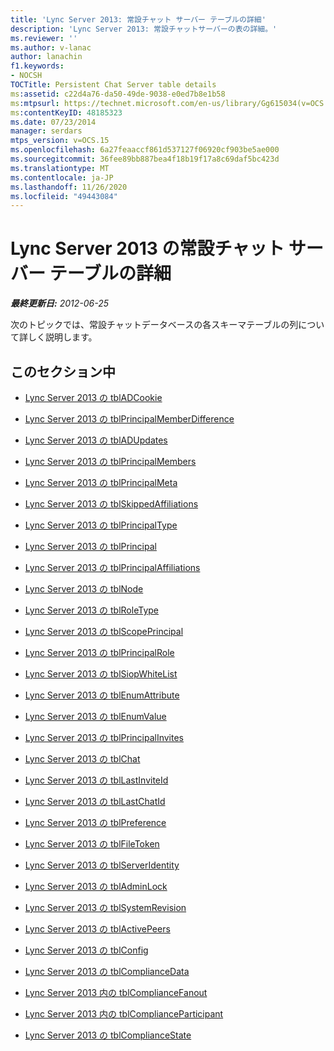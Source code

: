 ```yaml
---
title: 'Lync Server 2013: 常設チャット サーバー テーブルの詳細'
description: 'Lync Server 2013: 常設チャットサーバーの表の詳細。'
ms.reviewer: ''
ms.author: v-lanac
author: lanachin
f1.keywords:
- NOCSH
TOCTitle: Persistent Chat Server table details
ms:assetid: c22d4a76-da50-49de-9038-e0ed7b8e1b58
ms:mtpsurl: https://technet.microsoft.com/en-us/library/Gg615034(v=OCS.15)
ms:contentKeyID: 48185323
ms.date: 07/23/2014
manager: serdars
mtps_version: v=OCS.15
ms.openlocfilehash: 6a27feaaccf861d537127f06920cf903be5ae000
ms.sourcegitcommit: 36fee89bb887bea4f18b19f17a8c69daf5bc423d
ms.translationtype: MT
ms.contentlocale: ja-JP
ms.lasthandoff: 11/26/2020
ms.locfileid: "49443084"
---
```

# <a name="persistent-chat-server-table-details-in-lync-server-2013"></a>Lync Server 2013 の常設チャット サーバー テーブルの詳細

<div data-xmlns="http://www.w3.org/1999/xhtml">

<div class="topic" data-xmlns="http://www.w3.org/1999/xhtml" data-msxsl="urn:schemas-microsoft-com:xslt" data-cs="https://msdn.microsoft.com/">

<div data-asp="https://msdn2.microsoft.com/asp">



</div>

<div id="mainSection">

<div id="mainBody">

<span> </span>

_**最終更新日:** 2012-06-25_

次のトピックでは、常設チャットデータベースの各スキーマテーブルの列について詳しく説明します。

<div>

## <a name="in-this-section"></a>このセクション中

  - [Lync Server 2013 の tblADCookie](lync-server-2013-tbladcookie.md)

  - [Lync Server 2013 の tblPrincipalMemberDifference](lync-server-2013-tblprincipalmemberdifference.md)

  - [Lync Server 2013 の tblADUpdates](lync-server-2013-tbladupdates.md)

  - [Lync Server 2013 の tblPrincipalMembers](lync-server-2013-tblprincipalmembers.md)

  - [Lync Server 2013 の tblPrincipalMeta](lync-server-2013-tblprincipalmeta.md)

  - [Lync Server 2013 の tblSkippedAffiliations](lync-server-2013-tblskippedaffiliations.md)

  - [Lync Server 2013 の tblPrincipalType](lync-server-2013-tblprincipaltype.md)

  - [Lync Server 2013 の tblPrincipal](lync-server-2013-tblprincipal.md)

  - [Lync Server 2013 の tblPrincipalAffiliations](lync-server-2013-tblprincipalaffiliations.md)

  - [Lync Server 2013 の tblNode](lync-server-2013-tblnode.md)

  - [Lync Server 2013 の tblRoleType](lync-server-2013-tblroletype.md)

  - [Lync Server 2013 の tblScopePrincipal](lync-server-2013-tblscopeprincipal.md)

  - [Lync Server 2013 の tblPrincipalRole](lync-server-2013-tblprincipalrole.md)

  - [Lync Server 2013 の tblSiopWhiteList](lync-server-2013-tblsiopwhitelist.md)

  - [Lync Server 2013 の tblEnumAttribute](lync-server-2013-tblenumattribute.md)

  - [Lync Server 2013 の tblEnumValue](lync-server-2013-tblenumvalue.md)

  - [Lync Server 2013 の tblPrincipalInvites](lync-server-2013-tblprincipalinvites.md)

  - [Lync Server 2013 の tblChat](lync-server-2013-tblchat.md)

  - [Lync Server 2013 の tblLastInviteId](lync-server-2013-tbllastinviteid.md)

  - [Lync Server 2013 の tblLastChatId](lync-server-2013-tbllastchatid.md)

  - [Lync Server 2013 の tblPreference](lync-server-2013-tblpreference.md)

  - [Lync Server 2013 の tblFileToken](lync-server-2013-tblfiletoken.md)

  - [Lync Server 2013 の tblServerIdentity](lync-server-2013-tblserveridentity.md)

  - [Lync Server 2013 の tblAdminLock](lync-server-2013-tbladminlock.md)

  - [Lync Server 2013 の tblSystemRevision](lync-server-2013-tblsystemrevision.md)

  - [Lync Server 2013 の tblActivePeers](lync-server-2013-tblactivepeers.md)

  - [Lync Server 2013 の tblConfig](lync-server-2013-tblconfig.md)

  - [Lync Server 2013 の tblComplianceData](lync-server-2013-tblcompliancedata.md)

  - [Lync Server 2013 内の tblComplianceFanout](lync-server-2013-tblcompliancefanout.md)

  - [Lync Server 2013 内の tblComplianceParticipant](lync-server-2013-tblcomplianceparticipant.md)

  - [Lync Server 2013 の tblComplianceState](lync-server-2013-tblcompliancestate.md)

</div>

</div>

<span> </span>

</div>

</div>

</div>

